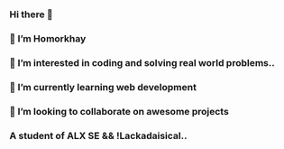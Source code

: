 ### Hi there 👋
### 👋 I’m Homorkhay
### 👀 I’m interested in coding and solving real world problems..
### 🌱 I’m currently learning web development
### 💞️ I’m looking to collaborate on awesome projects
### A student of ALX SE && !Lackadaisical..
<!--
**Homorkhay/Homorkhay** is a ✨ _special_ ✨ repository because its `README.md` (this file) appears on your GitHub profile.

Here are some ideas to get you started:

- 🔭 I’m currently working on ...
- 🌱 I’m currently learning ...
- 👯 I’m looking to collaborate on ...
- 🤔 I’m looking for help with ...
- 💬 Ask me about ...
- 📫 How to reach me: ...
- 😄 Pronouns: ...
- ⚡ Fun fact: ...
-->
